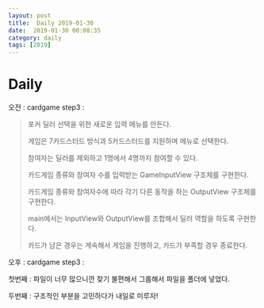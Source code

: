 ```yaml
---
layout: post
title:  Daily 2019-01-30
date:  2019-01-30 00:08:35
category: daily
tags: [2019]
---
```


# Daily

오전 : cardgame step3 : 

> 포커 딜러 선택을 위한 새로운 입력 메뉴를 만든다.
>
>  게임은 7카드스터드 방식과 5카드스터드를 지원하며 메뉴로 선택한다.
>
>  참여자는 딜러를 제외하고 1명에서 4명까지 참여할 수 있다.
>
>  카드게임 종류와 참여자 수를 입력받는 GameInputView 구조체를 구현한다.
>
>  카드게임 종류와 참여자수에 따라 각기 다른 동작을 하는 OutputView 구조체를 구현한다.
>
>  main에서는 InputView와 OutputView를 조합해서 딜러 역할을 하도록 구현한다.
>
>  카드가 남은 경우는 계속해서 게임을 진행하고, 카드가 부족할 경우 종료한다.

오후 : cardgame step3 : 



첫번째 : 파일이 너무 많으니깐 찾기 불편해서 그룹해서 파일을 폴더에 넣었다.

두번째 : 구조적인 부분을 고민하다가 내일로 미루자!

